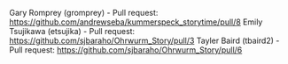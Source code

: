 Gary Romprey (gromprey) - Pull request: https://github.com/andrewseba/kummerspeck_storytime/pull/8
Emily Tsujikawa (etsujika) - Pull request: https://github.com/sjbaraho/Ohrwurm_Story/pull/3
Tayler Baird (tbaird2) - Pull request: https://github.com/sjbaraho/Ohrwurm_Story/pull/6
